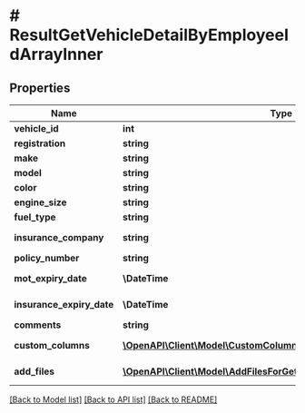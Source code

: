 # # ResultGetVehicleDetailByEmployeeIdArrayInner

## Properties

Name | Type | Description | Notes
------------ | ------------- | ------------- | -------------
**vehicle_id** | **int** | Vehicle Id Value | [optional]
**registration** | **string** | Registration Value | [optional]
**make** | **string** | Make Value | [optional]
**model** | **string** | Model Value | [optional]
**color** | **string** | Color Value | [optional]
**engine_size** | **string** | EngineSize Value | [optional]
**fuel_type** | **string** | FuelType Value | [optional]
**insurance_company** | **string** | InsuranceCompany Value | [optional]
**policy_number** | **string** | PolicyNumber Value | [optional]
**mot_expiry_date** | **\DateTime** | MOTExpiryDate Value | [optional]
**insurance_expiry_date** | **\DateTime** | InsuranceExpiryDate Value | [optional]
**comments** | **string** | Comments Value | [optional]
**custom_columns** | [**\OpenAPI\Client\Model\CustomColumnsForGetVehicleByIdArrayInner[]**](CustomColumnsForGetVehicleByIdArrayInner.md) | CustomColumns to get vehicle detail | [optional]
**add_files** | [**\OpenAPI\Client\Model\AddFilesForGetVehicleByIdArrayInner[]**](AddFilesForGetVehicleByIdArrayInner.md) | AddFiles to get vehicle detail | [optional]

[[Back to Model list]](../../README.md#models) [[Back to API list]](../../README.md#endpoints) [[Back to README]](../../README.md)
